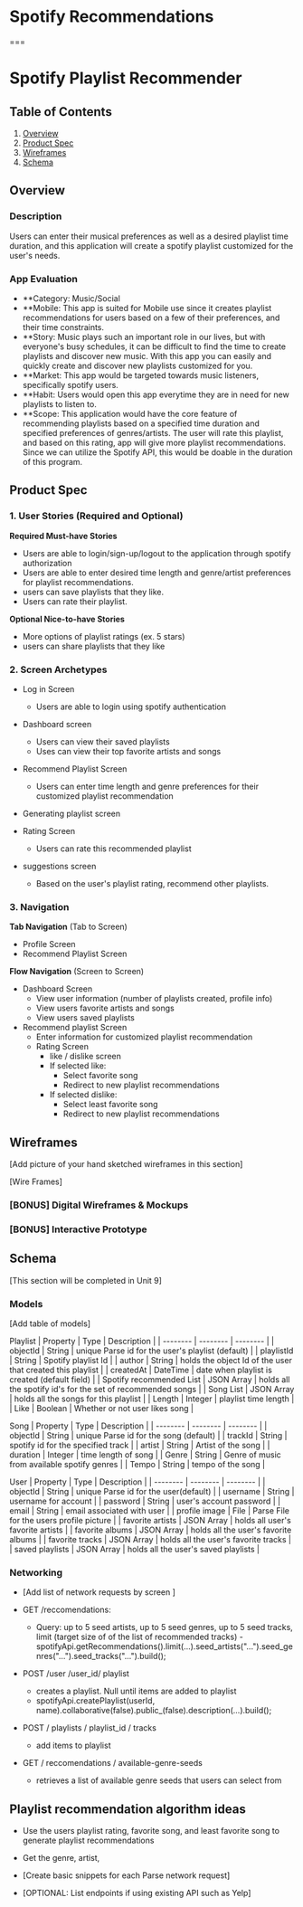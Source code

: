 # Spotify Recommendations
===

# Spotify Playlist Recommender


## Table of Contents
1. [Overview](#Overviccew)
1. [Product Spec](#Product-Spec)
1. [Wireframes](#Wireframes)
2. [Schema](#Schema)

## Overview
### Description
Users can enter their musical preferences as well as a desired playlist time duration, and this application will create a spotify playlist customized for the user's needs. 
### App Evaluation
- **Category: Music/Social
- **Mobile: This app is suited for Mobile use since it creates playlist recommendations for users based on a few of their preferences, and their time constraints.
- **Story: Music plays such an important role in our lives, but with everyone's busy schedules, it can be difficult to find the time to create playlists and discover new music. With this app you can easily and quickly create and discover new playlists customized for you. 
- **Market: This app would be targeted towards music listeners, specifically spotify users. 
- **Habit: Users would open this app everytime they are in need for new playlists to listen to. 
- **Scope: This application would have the core feature of recommending playlists based on a specified time duration and specified preferences of genres/artists. The user will rate this playlist, and based on this rating, app will give more playlist recommendations. Since we can utilize the Spotify API, this would be doable in the duration of this program. 

## Product Spec

### 1. User Stories (Required and Optional)

**Required Must-have Stories**

* Users are able to login/sign-up/logout to the application through spotify authorization 
* Users are able to enter desired time length and genre/artist preferences for playlist recommendations. 
* users can save playlists that they like. 
* Users can rate their playlist.



**Optional Nice-to-have Stories**

* More options of playlist ratings (ex. 5 stars)
* users can share playlists that they like 


### 2. Screen Archetypes

* Log in Screen
    * Users are able to login using spotify authentication
* Dashboard screen
    * Users can view their saved playlists 
    * Uses can view their top favorite artists and songs

* Recommend Playlist Screen 
    * Users can enter time length and genre preferences for their customized playlist recommendation

* Generating playlist screen
* Rating Screen 
   * Users can rate this recommended playlist 

* suggestions screen 
   * Based on the user's playlist rating, recommend other playlists.  



### 3. Navigation

**Tab Navigation** (Tab to Screen)

* Profile Screen 
* Recommend Playlist Screen

**Flow Navigation** (Screen to Screen)

* Dashboard Screen
   * View user information (number of playlists created, profile info)
   * View users favorite artists and songs 
   * View users saved playlists 
* Recommend playlist Screen
   * Enter information for customized playlist recommendation 
   * Rating Screen 
      * like / dislike screen 
      * If selected like: 
         * Select favorite song 
         * Redirect to new playlist recommendations
      * If selected dislike: 
         * Select least favorite song  
         * Redirect to new playlist recommendations 
   

## Wireframes
[Add picture of your hand sketched wireframes in this section]



[Wire Frames]

### [BONUS] Digital Wireframes & Mockups

### [BONUS] Interactive Prototype

## Schema 
[This section will be completed in Unit 9]


### Models
[Add table of models]

Playlist
| Property | Type | Description |
| -------- | -------- | -------- |
| objectId    | String     | unique Parse id for the user's playlist (default)    |
| playlistId | String | Spotify playlist Id |
| author   | String   | holds the object Id of the user that created this playlist   |
| createdAt   | DateTime    | date when playlist is created (default field)     |
| Spotify recommended List | JSON Array  | holds all the spotify id's for the set of recommended songs |
| Song List  | JSON Array | holds all the songs for this playlist  |
| Length | Integer | playlist time length |
| Like | Boolean | Whether or not user likes song |


Song
| Property | Type | Description |
| -------- | -------- | -------- |
| objectId    | String     | unique Parse id for the song (default) |
| trackId | String | spotify id for the specified track |
| artist   | String    | Artist of the song    |
| duration   | Integer    | time length of song     |
| Genre | String | Genre of music from available spotify genres |
| Tempo | String | tempo of the song |


User
| Property | Type | Description |
| -------- | -------- | -------- |
| objectId    | String     | unique Parse id for the user(default)     |
| username | String    | username for account    |
| password   | String  | user's account password    |
| email  | String   | email associated with user |
| profile image  | File   | Parse File for the users profile picture |
| favorite artists  | JSON Array  | holds all  user's favorite artists  |
| favorite albums  | JSON Array  | holds all the user's favorite albums  |
| favorite tracks  | JSON Array  | holds all the user's favorite tracks |
| saved playlists | JSON Array | holds all the user's saved playlists |




### Networking
- [Add list of network requests by screen ]
- GET /reccomendations: 
   -  Query: up to 5 seed artists, up to 5 seed genres, up to 5 seed tracks, limit (target size of of the list of recommended tracks)
   -spotifyApi.getRecommendations().limit(...).seed_artists("...").seed_genres("...").seed_tracks("...").build();

- POST /user /user_id/ playlist 
   - creates a playlist. Null until items are added to playlist 
   - spotifyApi.createPlaylist(userId, name).collaborative(false).public_(false).description(...).build();

- POST / playlists / playlist_id / tracks
   - add items to playlist

- GET / reccomendations / available-genre-seeds
   - retrieves a list of available genre seeds that users can select from  

## Playlist recommendation algorithm ideas 
   - Use the users playlist rating, favorite song, and least favorite song to generate playlist recommendations 
   - Get the genre, artist,  

- [Create basic snippets for each Parse network request] 
- [OPTIONAL: List endpoints if using existing API such as Yelp]
